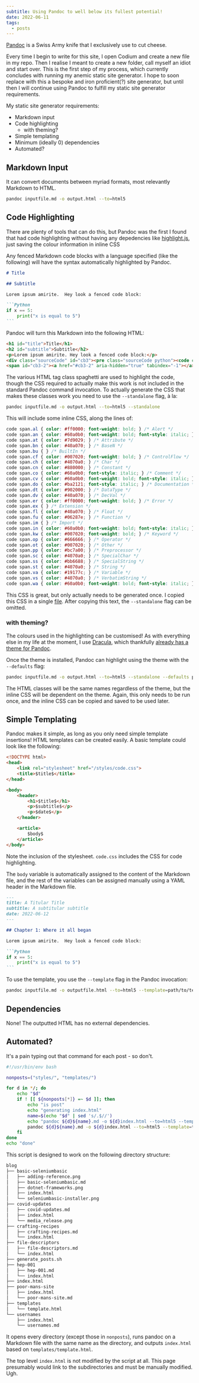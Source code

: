 ```yaml
---
subtitle: Using Pandoc to well below its fullest potential!
date: 2022-06-11
tags:
  - posts
---
```

[Pandoc](https://pandoc.org/) is a Swiss Army knife that I exclusively use to cut cheese.

Every time I begin to write for this site, I open Codium and create a new file in my repo. Then I realise I meant to create a new folder, call myself an idiot and start over. This is the first step of my process, which currently concludes with running my anemic static site generator. I hope to soon replace with this a bespoke and iron proficient(?) site generator, but until then I will continue using Pandoc to fulfill my static site generator requirements.

My static site generator requirements:

- Markdown input
- Code highlighting
  - with theming?
- Simple templating
- Minimum (ideally 0) dependencies
- Automated?

## Markdown Input

It can convert documents between myriad formats, most relevantly Markdown to HTML.

```bash
pandoc inputfile.md -o output.html --to=html5
```

## Code Highlighting

There are plenty of tools that can do this, but Pandoc was the first I found that had code highlighting without having any depedencies like [highlight.js](https://highlightjs.org/), just saving the colour information in inline CSS

Any fenced Markdown code blocks with a language specified (like the following) will have the syntax automatically highlighted by Pandoc.

````Markdown
# Title

## Subtitle

Lorem ipsum amirite.  Hey look a fenced code block:

```Python
if x == 5:
    print("x is equal to 5")
```
````

Pandoc will turn this Markdown into the following HTML:

```HTML
<h1 id="title">Title</h1>
<h2 id="subtitle">Subtitle</h2>
<p>Lorem ipsum amirite. Hey look a fenced code block:</p>
<div class="sourceCode" id="cb3"><pre class="sourceCode python"><code class="sourceCode python"><span id="cb3-1"><a href="#cb3-1" aria-hidden="true" tabindex="-1"></a><span class="cf">if</span> x <span class="op">==</span> <span class="dv">5</span>:</span>
<span id="cb3-2"><a href="#cb3-2" aria-hidden="true" tabindex="-1"></a>    <span class="bu">print</span>(<span class="st">"x is equal to 5"</span>)</span></code></pre></div>
```

The various HTML tag class spaghetti are used to highlight the code, though the CSS required to actually make this work is not included in the standard Pandoc command invocation. To actually generate the CSS that makes these classes work you need to use the `--standalone` flag, à la:

```bash
pandoc inputfile.md -o output.html --to=html5 --standalone
```

This will include some inline CSS, along the lines of:

```CSS
code span.al { color: #ff0000; font-weight: bold; } /* Alert */
code span.an { color: #60a0b0; font-weight: bold; font-style: italic; } /* Annotation */
code span.at { color: #7d9029; } /* Attribute */
code span.bn { color: #40a070; } /* BaseN */
code span.bu { } /* BuiltIn */
code span.cf { color: #007020; font-weight: bold; } /* ControlFlow */
code span.ch { color: #4070a0; } /* Char */
code span.cn { color: #880000; } /* Constant */
code span.co { color: #60a0b0; font-style: italic; } /* Comment */
code span.cv { color: #60a0b0; font-weight: bold; font-style: italic; } /* CommentVar */
code span.do { color: #ba2121; font-style: italic; } /* Documentation */
code span.dt { color: #902000; } /* DataType */
code span.dv { color: #40a070; } /* DecVal */
code span.er { color: #ff0000; font-weight: bold; } /* Error */
code span.ex { } /* Extension */
code span.fl { color: #40a070; } /* Float */
code span.fu { color: #06287e; } /* Function */
code span.im { } /* Import */
code span.in { color: #60a0b0; font-weight: bold; font-style: italic; } /* Information */
code span.kw { color: #007020; font-weight: bold; } /* Keyword */
code span.op { color: #666666; } /* Operator */
code span.ot { color: #007020; } /* Other */
code span.pp { color: #bc7a00; } /* Preprocessor */
code span.sc { color: #4070a0; } /* SpecialChar */
code span.ss { color: #bb6688; } /* SpecialString */
code span.st { color: #4070a0; } /* String */
code span.va { color: #19177c; } /* Variable */
code span.vs { color: #4070a0; } /* VerbatimString */
code span.wa { color: #60a0b0; font-weight: bold; font-style: italic; } /* Warning */
```

This CSS is great, but only actually needs to be generated once. I copied this CSS in a single [file](https://github.com/pavo-etc/pavo-etc.github.io/blob/94d59de43188660d625d12b5df33894841f99922/styles/code.css). After copying this text, the `--standalone` flag can be omitted.

### with theming?

The colours used in the highlighting can be customised! As with everything else in my life at the moment, I use [Dracula](https://draculatheme.com/), which thankfully [already has a theme for Pandoc](https://draculatheme.com/pandoc).

Once the theme is installed, Pandoc can highlight using the theme with the `--defaults` flag:

```bash
pandoc inputfile.md -o output.html --to=html5 --standalone --defaults path/to/theme/dracula.yaml
```

The HTML classes will be the same names regardless of the theme, but the inline CSS will be dependent on the theme. Again, this only needs to be run once, and the inline CSS can be copied and saved to be used later.

## Simple Templating

Pandoc makes it simple, as long as you only need simple template insertions! HTML templates can be created easily. A basic template could look like the following:

```HTML
<!DOCTYPE html>
<head>
    <link rel="stylesheet" href="/styles/code.css">
    <title>$title$</title>
</head>

<body>
    <header>
        <h1>$title$</h1>
        <p>$subtitle$</p>
        <p>$date$</p>
    </header>

    <article>
        $body$
    </article>
</body>
```

Note the inclusion of the stylesheet. `code.css` includes the CSS for code highlighting.

The `body` variable is automatically assigned to the content of the Markdown file, and the rest of the variables can be assigned manually using a YAML header in the Markdown file.

````Markdown
---
title: A Titular Title
subtitle: A subtitular subtitle
date: 2022-06-12
---

## Chapter 1: Where it all began

Lorem ipsum amirite.  Hey look a fenced code block:

```Python
if x == 5:
    print("x is equal to 5")
```
````

To use the template, you use the `--template` flag in the Pandoc invocation:

```bash
pandoc inputfile.md -o outputfile.html --to=html5 --template=path/to/template.html
```

## Dependencies

None! The outputted HTML has no external dependencies.

## Automated?

It's a pain typing out that command for each post - so don't.

```bash
#!/usr/bin/env bash

nonposts=("styles/", "templates/")

for d in */; do
	echo "$d"
	if ! [[ ${nonposts[*]} =~ $d ]]; then
		echo "is post"
		echo "generating index.html"
		name=$(echo "$d" | sed 's/.$//')
		echo "pandoc ${d}${name}.md -o ${d}index.html --to=html5 --template=templates/template.html"
		pandoc ${d}${name}.md -o ${d}index.html --to=html5 --template=templates/template.html
	fi
done
echo "done"
```

This script is designed to work on the following directory structure:

```bash
blog
├── basic-seleniumbasic
│   ├── adding-reference.png
│   ├── basic-seleniumbasic.md
│   ├── dotnet-frameworks.png
│   ├── index.html
│   └── seleniumbasic-installer.png
├── covid-updates
│   ├── covid-updates.md
│   ├── index.html
│   └── media_release.png
├── crafting-recipes
│   ├── crafting-recipes.md
│   └── index.html
├── file-descriptors
│   ├── file-descriptors.md
│   └── index.html
├── generate_posts.sh
├── hep-001
│   ├── hep-001.md
│   └── index.html
├── index.html
├── poor-mans-site
│   ├── index.html
│   └── poor-mans-site.md
├── templates
│   └── template.html
└── usernames
    ├── index.html
    └── usernames.md
```

It opens every directory (except those in `nonposts`), runs pandoc on a Markdown file with the same name as the directory, and outputs `index.html` based on `templates/template.html`.

The top level `index.html` is not modified by the script at all. This page presumably would link to the subdirectories and must be manually modified. Ugh.
